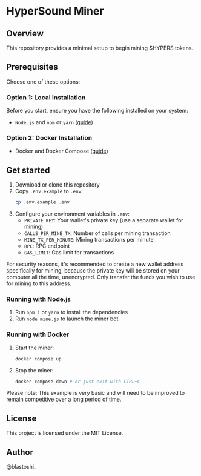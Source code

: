 # HyperSound Miner

## Overview
This repository provides a minimal setup to begin mining $HYPERS tokens.

## Prerequisites
Choose one of these options:

### Option 1: Local Installation
Before you start, ensure you have the following installed on your system: 
- ```Node.js``` and ```npm``` or ```yarn``` ([guide](https://docs.npmjs.com/downloading-and-installing-node-js-and-npm))

### Option 2: Docker Installation
- Docker and Docker Compose ([guide](https://docs.docker.com/compose/install/))

## Get started

1. Download or clone this repository
2. Copy `.env.example` to `.env`:
   ```bash
   cp .env.example .env
   ```
3. Configure your environment variables in `.env`:
   - `PRIVATE_KEY`: Your wallet's private key (use a separate wallet for mining)
   - `CALLS_PER_MINE_TX`: Number of calls per mining transaction
   - `MINE_TX_PER_MINUTE`: Mining transactions per minute
   - `RPC`: RPC endpoint
   - `GAS_LIMIT`: Gas limit for transactions

For security reasons, it's recommended to create a new wallet address specifically for mining, because the private key will be stored on your computer all the time, unencrypted. Only transfer the funds you wish to use for mining to this address.

### Running with Node.js
1. Run ```npm i``` or ```yarn``` to install the dependencies
2. Run ```node mine.js``` to launch the miner bot

### Running with Docker
1. Start the miner:
   ```bash
   docker compose up
   ```
2. Stop the miner:
   ```bash
   docker compose down # or just exit with CTRL+C
   ```

Please note: This example is very basic and will need to be improved to remain competitive over a long period of time.

## License

This project is licensed under the MIT License.

## Author

@blastoshi_